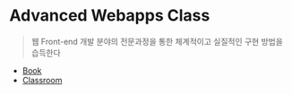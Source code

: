 # Advanced Webapps Class

> 웹 Front-end 개발 분야의 전문과정을 통한 체계적이고 실질적인 구현 방법을 습득한다

* [Book](https://advanced-webapps-class.github.io/front-end-start/)
* [Classroom](classroom)
